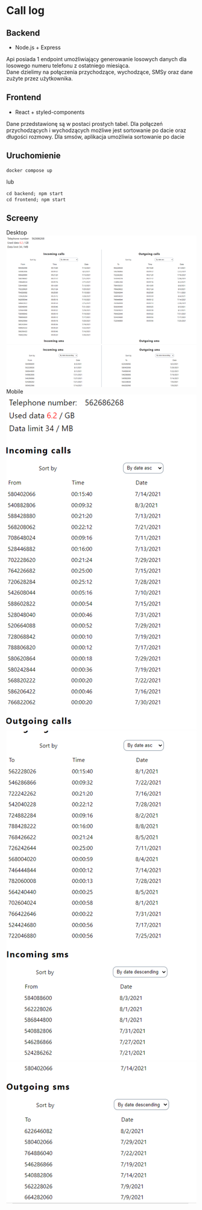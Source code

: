 # Call log
## Backend
 - Node.js + Express


Api posiada 1 endpoint umożliwiający generowanie losowych danych dla losowego numeru telefonu z ostatniego miesiąca.<br/>
Dane dzielimy na połączenia przychodzące, wychodzące, SMSy oraz dane zużyte przez użytkownika.
## Frontend
 - React + styled-components

Dane przedstawionę są w postaci prostych tabel.
Dla połączeń przychodzących i wychodzących możliwe jest sortowanie po dacie oraz długości rozmowy.
Dla smsów, aplikacja umożliwia sortowanie po dacie

## Uruchomienie
```
docker compose up
```
lub
```
cd backend; npm start
cd frontend; npm start
```

## Screeny

Desktop
<img src="frontend/public/desktop_1.PNG"/>
<img src="frontend/public/desktop_2.PNG"/>
Mobile
<img src="frontend/public/mobile_1.PNG"/>
<img src="frontend/public/mobile_2.PNG"/>
<img src="frontend/public/mobile_3.PNG"/>